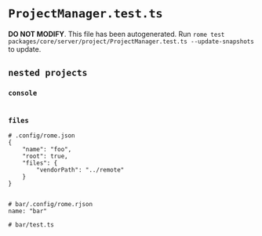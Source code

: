 # `ProjectManager.test.ts`

**DO NOT MODIFY**. This file has been autogenerated. Run `rome test packages/core/server/project/ProjectManager.test.ts --update-snapshots` to update.

## `nested projects`

### `console`

```

```

### `files`

```
# .config/rome.json
{
	"name": "foo",
	"root": true,
	"files": {
		"vendorPath": "../remote"
	}
}


# bar/.config/rome.rjson
name: "bar"

# bar/test.ts


```
